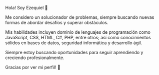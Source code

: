 Hola! Soy Ezequiel 🚀

Me considero un solucionador de problemas, siempre buscando nuevas formas de abordar desafíos y superar obstáculos.

Mis habilidades incluyen dominio de lenguajes de programación como JavaScript, CSS, HTML, C#, PHP, entre otros;
así como conocimientos sólidos en bases de datos, seguridad informática y desarrollo ágil.

Siempre estoy buscando oportunidades para seguir aprendiendo y creciendo profesionalmente.

Gracias por ver mi perfil! 🤠
